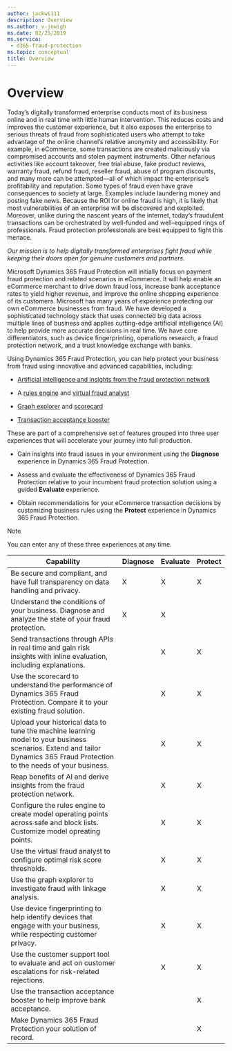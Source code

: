```yaml
---
author: jackwi111
description: Overview
ms.author: v-jowigh
ms.date: 02/25/2019
ms.service:
 - d365-fraud-protection
ms.topic: conceptual
title: Overview
---
```



# Overview

Today’s digitally transformed enterprise conducts most of its business online and in real time with little human intervention. This reduces costs and improves the customer experience, but it also exposes the enterprise to serious threats of fraud from sophisticated users who attempt to take advantage of the online channel’s relative anonymity and accessibility. For example, in eCommerce, some transactions are created maliciously via compromised accounts and stolen payment instruments. Other nefarious activities like account takeover, free trial abuse, fake product reviews, warranty fraud, refund fraud, reseller fraud, abuse of program discounts, and many more can be attempted—all of which impact the enterprise’s profitability and reputation. Some types of fraud even have grave consequences to society at large. Examples include laundering money and posting fake news. Because the ROI for online fraud is high, it is likely that most vulnerabilities of an enterprise will be discovered and exploited. Moreover, unlike during the nascent years of the internet, today’s fraudulent transactions can be orchestrated by well-funded and well-equipped rings of professionals. Fraud protection professionals are best equipped to fight this menace.

*Our mission is to help digitally transformed enterprises fight fraud while keeping their doors open for genuine customers and partners.*

Microsoft Dynamics 365 Fraud Protection will initially focus on payment fraud protection and related scenarios in eCommerce. It will help enable an eCommerce merchant to drive down fraud loss, increase bank acceptance rates to yield higher revenue, and improve the online shopping experience of its customers. Microsoft has many years of experience protecting our own eCommerce businesses from fraud. We have developed a sophisticated technology stack that uses connected big data across multiple lines of business and applies cutting-edge artificial intelligence (AI) to help provide more accurate decisions in real time. We have core differentiators, such as device fingerprinting, operations research, a fraud protection network, and a trust knowledge exchange with banks.

Using Dynamics 365 Fraud Protection, you can help protect your business from fraud using innovative and advanced capabilities, including: 

- [Artificial intelligence and insights from the fraud protection network](fraud-protection-network.md)

- A [rules engine](rules-list.md) and [virtual fraud analyst](virtual-fraud-analyst.md) 

- [Graph explorer](graph-explorer.md) and [scorecard](kpi-dashboard.md)

- [Transaction acceptance booster](transaction-acceptance-booster.md)

These are part of a comprehensive set of features grouped into three user experiences that will accelerate your journey into full production. 

- Gain insights into fraud issues in your environment using the **Diagnose** experience in Dynamics 365 Fraud Protection. 

- Assess and evaluate the effectiveness of Dynamics 365 Fraud Protection relative to your incumbent fraud protection solution using a guided **Evaluate** experience. 

- Obtain recommendations for your eCommerce transaction decisions by customizing business rules using the **Protect** experience in Dynamics 365 Fraud Protection.

> [!Note]
> You can enter any of these three experiences at any time. 

| Capability | Diagnose | Evaluate | Protect |
|------------|----------|----------|---------|
| Be secure and compliant, and have full transparency on data handling and privacy. | X | X | X |
| Understand the conditions of your business. Diagnose and analyze the state of your fraud protection.                                                                     | X        | X        |         |
| Send transactions through APIs in real time and gain risk insights with inline evaluation, including explanations.                                                     |          | X        | X       |
| Use the scorecard to understand the performance of Dynamics 365 Fraud Protection. Compare it to your existing fraud solution.                                       |          | X        | X       |
| Upload your historical data to tune the machine learning model to your business scenarios. Extend and tailor Dynamics 365 Fraud Protection to the needs of your business.  |          | X        | X       |
| Reap benefits of AI and derive insights from the fraud protection network.                                                                                               |          | X        | X       |
| Configure the rules engine to create model operating points across safe and block lists. Customize model opreating points.                                                      |          | X        | X       |
| Use the virtual fraud analyst to configure optimal risk score thresholds.                                                                                                |          | X        | X       |
| Use the graph explorer to investigate fraud with linkage analysis.                                                                                                       |          | X        | X       |
| Use device fingerprinting to help identify devices that engage with your business, while respecting customer privacy.                                                    |          | X        | X       |
| Use the customer support tool to evaluate and act on customer escalations for risk-related rejections.                                                                   |          | X        | X       |
| Use the transaction acceptance booster to help improve bank acceptance.                                                                                                |          |          | X       |
| Make Dynamics 365 Fraud Protection your solution of record.                                                                                                              |          |          | X       |

